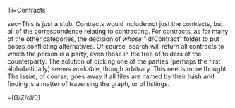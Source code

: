 Ti=Contracts

sec=This is just a stub.  Contracts would include not just the contracts, but all of the correspondence relating to contracting.  For contracts, as for many of the other categories, the decision of <em>whose</em> "id/Contract" folder to put poses conflicting alternatives.  Of course, search will return all contracts to which the person is a party, even those in the tree of folders of the counterparty.  The solution of picking one of the parties (perhaps the first alphabetically) seems workable, though arbitrary.  This needs more thought.  The issue, of course, goes away if all files are named by their hash and finding is a matter of traversing the graph, or of listings.  

=[G/Z/ol/0]
